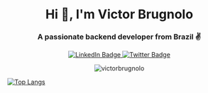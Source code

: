 <h1 align="center">Hi 👋, I'm Victor Brugnolo</h1>
<h3 align="center">A passionate backend developer from Brazil ✌️</h3>

<div id="badges" align="center">
  <a href="https://www.linkedin.com/in/victorbrugnolo/">
    <img src="https://img.shields.io/badge/LinkedIn-blue?style=for-the-badge&logo=linkedin&logoColor=white" alt="LinkedIn Badge"/>
  </a>
  <a href="https://twitter.com/victorbrugnolo">
    <img src="https://img.shields.io/badge/Twitter-blue?style=for-the-badge&logo=twitter&logoColor=white" alt="Twitter Badge"/>
  </a>
</div>

<p align="center"> <img src="https://komarev.com/ghpvc/?username=victorbrugnolo&label=Profile%20views&color=0e75b6&style=flat" alt="victorbrugnolo" /> </p>


[![Top Langs](https://github-readme-stats.vercel.app/api/top-langs/?username=victorbrugnolo&layout=compact&theme=vision-friendly-dark)](https://github.com/anuraghazra/github-readme-stats)
